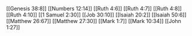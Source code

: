 [[Genesis 38:8]]
[[Numbers 12:14]]
[[Ruth 4:6]]
[[Ruth 4:7]]
[[Ruth 4:8]]
[[Ruth 4:10]]
[[1 Samuel 2:30]]
[[Job 30:10]]
[[Isaiah 20:2]]
[[Isaiah 50:6]]
[[Matthew 26:67]]
[[Matthew 27:30]]
[[Mark 1:7]]
[[Mark 10:34]]
[[John 1:27]]
